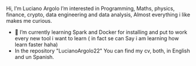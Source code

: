 Hi, I’m Luciano Argolo
I’m interested in Programming, Maths, physics, finance, crypto, data engineering and data analysis,
Almost everything i like makes me curious.
- 🌱 I’m currently learning Spark and Docker for installing and put to work every new tool i want to learn ( in fact se can Say i am learning how learn faster haha)
- In the repository "LucianoArgolo22" You can find my cv, both, in English and un Spanish.


